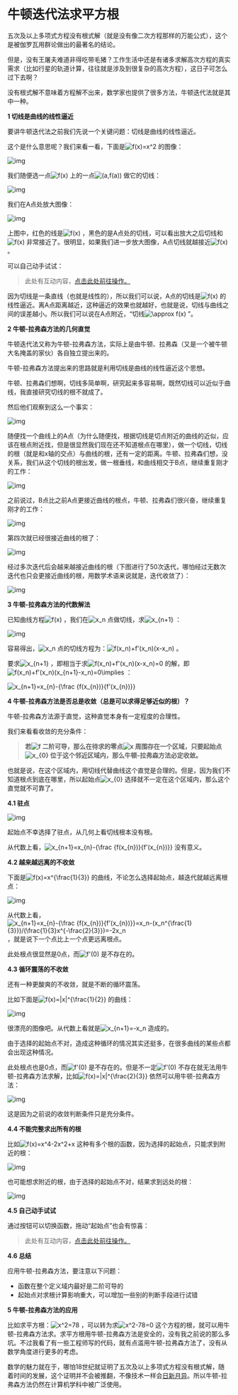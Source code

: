 # 牛顿迭代法求平方根

五次及以上多项式方程没有根式解（就是没有像二次方程那样的万能公式），这个是被伽罗瓦用群论做出的最著名的结论。

但是，没有王屠夫难道非得吃带毛猪？工作生活中还是有诸多求解高次方程的真实需求（比如行星的轨道计算，往往就是涉及到很复杂的高次方程），这日子可怎么过下去啊？

没有根式解不意味着方程解不出来，数学家也提供了很多方法，牛顿迭代法就是其中一种。

**1 切线是曲线的线性逼近**

要讲牛顿迭代法之前我们先说一个关键问题：切线是曲线的线性逼近。

这个是什么意思呢？我们来看一看，下面是![f(x)=x^2](https://www.zhihu.com/equation?tex=f%28x%29%3Dx%5E2) 的图像：

![img](https://img-blog.csdn.net/20180819125836563?watermark/2/text/aHR0cHM6Ly9ibG9nLmNzZG4ubmV0L2NjbnRfMjAxMg==/font/5a6L5L2T/fontsize/400/fill/I0JBQkFCMA==/dissolve/70)

我们随便选一点![f(x)](https://www.zhihu.com/equation?tex=f%28x%29) 上的一点![(a,f(a))](https://www.zhihu.com/equation?tex=%28a%2Cf%28a%29%29) 做它的切线：

![img](https://img-blog.csdn.net/20180819125836570?watermark/2/text/aHR0cHM6Ly9ibG9nLmNzZG4ubmV0L2NjbnRfMjAxMg==/font/5a6L5L2T/fontsize/400/fill/I0JBQkFCMA==/dissolve/70)

我们在A点处放大图像：

![img](https://img-blog.csdn.net/20180819125836576?watermark/2/text/aHR0cHM6Ly9ibG9nLmNzZG4ubmV0L2NjbnRfMjAxMg==/font/5a6L5L2T/fontsize/400/fill/I0JBQkFCMA==/dissolve/70)

上图中，红色的线是![f(x)](https://www.zhihu.com/equation?tex=f%28x%29) ，黑色的是A点处的切线，可以看出放大之后切线和![f(x)](https://www.zhihu.com/equation?tex=f%28x%29) 非常接近了。很明显，如果我们进一步放大图像，A点切线就越接近![f(x)](https://www.zhihu.com/equation?tex=f%28x%29) 。

可以自己动手试试：

> 此处有互动内容，[点击此处前往操作。](https://www.matongxue.com/madocs/205.html)

因为切线是一条直线（也就是线性的），所以我们可以说，A点的切线是![f(x)](https://www.zhihu.com/equation?tex=f%28x%29) 的线性逼近。离A点距离越近，这种逼近的效果也就越好，也就是说，切线与曲线之间的误差越小。所以我们可以说在A点附近，“切线![\approx f(x)](https://www.zhihu.com/equation?tex=%5Capprox%20f%28x%29) ”。

**2 牛顿-拉弗森方法的几何直觉**

牛顿迭代法又称为牛顿-拉弗森方法，实际上是由牛顿、拉弗森（又是一个被牛顿大名掩盖的家伙）各自独立提出来的。

牛顿-拉弗森方法提出来的思路就是利用切线是曲线的线性逼近这个思想。

牛顿、拉弗森们想啊，切线多简单啊，研究起来多容易啊，既然切线可以近似于曲线，我直接研究切线的根不就成了。

然后他们观察到这么一个事实：

![img](https://img-blog.csdn.net/20180819125836626?watermark/2/text/aHR0cHM6Ly9ibG9nLmNzZG4ubmV0L2NjbnRfMjAxMg==/font/5a6L5L2T/fontsize/400/fill/I0JBQkFCMA==/dissolve/70)

随便找一个曲线上的A点（为什么随便找，根据切线是切点附近的曲线的近似，应该在根点附近找，但是很显然我们现在还不知道根点在哪里），做一个切线，切线的根（就是和x轴的交点）与曲线的根，还有一定的距离。牛顿、拉弗森们想，没关系，我们从这个切线的根出发，做一根垂线，和曲线相交于B点，继续重复刚才的工作：

![img](https://img-blog.csdn.net/20180819125836630?watermark/2/text/aHR0cHM6Ly9ibG9nLmNzZG4ubmV0L2NjbnRfMjAxMg==/font/5a6L5L2T/fontsize/400/fill/I0JBQkFCMA==/dissolve/70)

之前说过，B点比之前A点更接近曲线的根点，牛顿、拉弗森们很兴奋，继续重复刚才的工作：

![img](https://img-blog.csdn.net/2018081912583773?watermark/2/text/aHR0cHM6Ly9ibG9nLmNzZG4ubmV0L2NjbnRfMjAxMg==/font/5a6L5L2T/fontsize/400/fill/I0JBQkFCMA==/dissolve/70)

第四次就已经很接近曲线的根了：

![img](https://img-blog.csdn.net/2018081912583775?watermark/2/text/aHR0cHM6Ly9ibG9nLmNzZG4ubmV0L2NjbnRfMjAxMg==/font/5a6L5L2T/fontsize/400/fill/I0JBQkFCMA==/dissolve/70)

经过多次迭代后会越来越接近曲线的根（下图进行了50次迭代，哪怕经过无数次迭代也只会更接近曲线的根，用数学术语来说就是，迭代收敛了）：

![img](https://img-blog.csdn.net/2018081912583784?watermark/2/text/aHR0cHM6Ly9ibG9nLmNzZG4ubmV0L2NjbnRfMjAxMg==/font/5a6L5L2T/fontsize/400/fill/I0JBQkFCMA==/dissolve/70)

**3 牛顿-拉弗森方法的代数解法**

已知曲线方程![f(x)](https://www.zhihu.com/equation?tex=f%28x%29) ，我们在![x_n](https://www.zhihu.com/equation?tex=x_n) 点做切线，求![x_{n+1}](https://www.zhihu.com/equation?tex=x_%7Bn%2B1%7D) ：

![img](https://img-blog.csdn.net/2018081912583774?watermark/2/text/aHR0cHM6Ly9ibG9nLmNzZG4ubmV0L2NjbnRfMjAxMg==/font/5a6L5L2T/fontsize/400/fill/I0JBQkFCMA==/dissolve/70)

容易得出，![x_n](https://www.zhihu.com/equation?tex=x_n) 点的切线方程为：![f(x_n)+f'(x_n)(x-x_n)](https://www.zhihu.com/equation?tex=f%28x_n%29%2Bf%27%28x_n%29%28x-x_n%29) 。

要求![x_{n+1}](https://www.zhihu.com/equation?tex=x_%7Bn%2B1%7D) ，即相当于求![f(x_n)+f'(x_n)(x-x_n)=0](https://www.zhihu.com/equation?tex=f%28x_n%29%2Bf%27%28x_n%29%28x-x_n%29%3D0) 的解，即![f(x_n)+f'(x_n)(x_{n+1}-x_n)=0\implies](https://www.zhihu.com/equation?tex=f%28x_n%29%2Bf%27%28x_n%29%28x_%7Bn%2B1%7D-x_n%29%3D0%5Cimplies) ：

![x_{n+1}=x_{n}-{\frac {f(x_{n})}{f'(x_{n})}}](https://www.zhihu.com/equation?tex=x_%7Bn%2B1%7D%3Dx_%7Bn%7D-%7B%5Cfrac%20%7Bf%28x_%7Bn%7D%29%7D%7Bf%27%28x_%7Bn%7D%29%7D%7D)

**4 牛顿-拉弗森方法是否总是收敛（总是可以求得足够近似的根）？**

牛顿-拉弗森方法源于直觉，这种直觉本身有一定程度的合理性。

我们来看看收敛的充分条件：

> **若![f](https://www.zhihu.com/equation?tex=f) 二阶可导，那么在待求的零点![x](https://www.zhihu.com/equation?tex=x) 周围存在一个区域，只要起始点![x_{0}](https://www.zhihu.com/equation?tex=x_%7B0%7D) 位于这个邻近区域内，那么牛顿-拉弗森方法必定收敛。**

也就是说，在这个区域内，用切线代替曲线这个直觉是合理的。但是，因为我们不知道根点到底在哪里，所以起始点![x_{0}](https://www.zhihu.com/equation?tex=x_%7B0%7D) 选择就不一定在这个区域内，那么这个直觉就不可靠了。

**4.1 驻点**

![img](https://img-blog.csdn.net/2018081912583765?watermark/2/text/aHR0cHM6Ly9ibG9nLmNzZG4ubmV0L2NjbnRfMjAxMg==/font/5a6L5L2T/fontsize/400/fill/I0JBQkFCMA==/dissolve/70)

起始点不幸选择了驻点，从几何上看切线根本没有根。

从代数上看，![x_{n+1}=x_{n}-{\frac {f(x_{n})}{f'(x_{n})}}](https://www.zhihu.com/equation?tex=x_%7Bn%2B1%7D%3Dx_%7Bn%7D-%7B%5Cfrac%20%7Bf%28x_%7Bn%7D%29%7D%7Bf%27%28x_%7Bn%7D%29%7D%7D) 没有意义。

**4.2 越来越远离的不收敛**

下面是![f(x)=x^{\frac{1}{3}}](https://www.zhihu.com/equation?tex=f%28x%29%3Dx%5E%7B%5Cfrac%7B1%7D%7B3%7D%7D) 的曲线，不论怎么选择起始点，越迭代就越远离根点：

![img](https://img-blog.csdn.net/20180819125837134?watermark/2/text/aHR0cHM6Ly9ibG9nLmNzZG4ubmV0L2NjbnRfMjAxMg==/font/5a6L5L2T/fontsize/400/fill/I0JBQkFCMA==/dissolve/70)

从代数上看，![x_{n+1}=x_{n}-{\frac {f(x_{n})}{f'(x_{n})}}=x_n-(x_n^{\frac{1}{3}})/(\frac{1}{3}x^{-\frac{2}{3}})=-2x_n](https://www.zhihu.com/equation?tex=x_%7Bn%2B1%7D%3Dx_%7Bn%7D-%7B%5Cfrac%20%7Bf%28x_%7Bn%7D%29%7D%7Bf%27%28x_%7Bn%7D%29%7D%7D%3Dx_n-%28x_n%5E%7B%5Cfrac%7B1%7D%7B3%7D%7D%29%2F%28%5Cfrac%7B1%7D%7B3%7Dx%5E%7B-%5Cfrac%7B2%7D%7B3%7D%7D%29%3D-2x_n) ，就是说下一个点比上一个点更远离根点。

此处根点很显然是0点，而![f'(0)](https://www.zhihu.com/equation?tex=f%27%280%29) 是不存在的。

**4.3 循环震荡的不收敛**

还有一种更酸爽的不收敛，就是不断的循环震荡。

比如下面是![f(x)=|x|^{\frac{1}{2}}](https://www.zhihu.com/equation?tex=f%28x%29%3D%7Cx%7C%5E%7B%5Cfrac%7B1%7D%7B2%7D%7D) 的曲线：

![img](https://img-blog.csdn.net/20180819125837509?watermark/2/text/aHR0cHM6Ly9ibG9nLmNzZG4ubmV0L2NjbnRfMjAxMg==/font/5a6L5L2T/fontsize/400/fill/I0JBQkFCMA==/dissolve/70)

很漂亮的图像吧。从代数上看就是![x_{n+1}=-x_n](https://www.zhihu.com/equation?tex=x_%7Bn%2B1%7D%3D-x_n) 造成的。

由于选择的起始点不对，造成这种循环的情况其实还挺多，在很多曲线的某些点都会出现这种情况。

此处根点也是0点，而![f'(0)](https://www.zhihu.com/equation?tex=f%27%280%29) 是不存在的。但是不一定![f'(0)](https://www.zhihu.com/equation?tex=f%27%280%29) 不存在就无法用牛顿-拉弗森方法求解，比如![f(x)=|x|^{\frac{2}{3}}](https://www.zhihu.com/equation?tex=f%28x%29%3D%7Cx%7C%5E%7B%5Cfrac%7B2%7D%7B3%7D%7D) 依然可以用牛顿-拉弗森方法：

![img](https://img-blog.csdn.net/20180819125837525?watermark/2/text/aHR0cHM6Ly9ibG9nLmNzZG4ubmV0L2NjbnRfMjAxMg==/font/5a6L5L2T/fontsize/400/fill/I0JBQkFCMA==/dissolve/70)

这是因为之前说的收敛判断条件只是充分条件。

**4.4 不能完整求出所有的根**

比如![f(x)=x^4-2x^2+x](https://www.zhihu.com/equation?tex=f%28x%29%3Dx%5E4-2x%5E2%2Bx) 这种有多个根的函数，因为选择的起始点，只能求到附近的根：

![img](https://img-blog.csdn.net/20180819125837661?watermark/2/text/aHR0cHM6Ly9ibG9nLmNzZG4ubmV0L2NjbnRfMjAxMg==/font/5a6L5L2T/fontsize/400/fill/I0JBQkFCMA==/dissolve/70)

也可能想求附近的根，由于选择的起始点不对，结果求到远处的根：

![img](https://img-blog.csdn.net/20180819125837621?watermark/2/text/aHR0cHM6Ly9ibG9nLmNzZG4ubmV0L2NjbnRfMjAxMg==/font/5a6L5L2T/fontsize/400/fill/I0JBQkFCMA==/dissolve/70)

**4.5 自己动手试试**

通过按钮可以切换函数，拖动“起始点”也会有惊喜：

> 此处有互动内容，[点击此处前往操作。](https://www.matongxue.com/madocs/205.html)

**4.6 总结**

应用牛顿-拉弗森方法，要注意以下问题：

- 函数在整个定义域内最好是二阶可导的
- 起始点对求根计算影响重大，可以增加一些别的判断手段进行试错

**5 牛顿-拉弗森方法的应用**

比如求平方根：![x^2=78](https://www.zhihu.com/equation?tex=x%5E2%3D78) ，可以转为求![x^2-78=0](https://www.zhihu.com/equation?tex=x%5E2-78%3D0) 这个方程的根，就可以用牛顿-拉弗森方法求。求平方根用牛顿-拉弗森方法是安全的，没有我之前说的那么多坑。不过我看了有一些工程师写的代码，就有点滥用牛顿-拉弗森方法了，没有从数学角度进行更多的考虑。

数学的魅力就在于，哪怕18世纪就证明了五次及以上多项式方程没有根式解，随着时间的发展，这个证明并不会被推翻，不像技术一样会[日新月异](https://www.baidu.com/s?wd=日新月异&tn=24004469_oem_dg&rsv_dl=gh_pl_sl_csd)。所以牛顿-拉弗森方法仍然在计算机学科中被广泛使用。